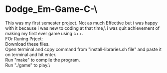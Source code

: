 # Dodge_Em-Game-C-\
This was my first semester project. Not as much Effective but i was happy with it because i was new to coding at that time,\ i was quit achievement of  making my first ever game using c++. \
FOr Runing Prject: \
Download these files.\
Open terminal and copy command from "install-libraries.sh file" and paste it on terminal and hit enter.\
Run "make" to compile the program.\
Run "./game" to play.\

